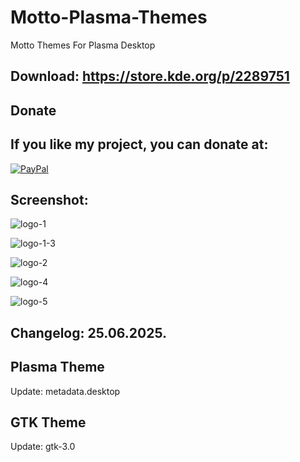 # Motto-Plasma-Themes
Motto Themes For Plasma Desktop 

Download: https://store.kde.org/p/2289751
------------------------------------------


<html>
  <head>
    <meta charset="utf-8" />
  </head>
  <body>
    <h2>Donate</h2>
    <h2>If you like my project, you can donate at:</h2>
    <a href="https://www.paypal.com/paypalme/VesnaLazic">
    <img src="PayPal.png" alt="PayPal" />
    </a>
  </body>
</html>


Screenshot:
-----------

![logo-1](https://github.com/user-attachments/assets/4361a359-a0ca-47e3-a193-3d477b40626c)

![logo-1-3](https://github.com/user-attachments/assets/e3ca1a5a-d8e0-4730-b8f8-1b0d71e6f097)

![logo-2](https://github.com/user-attachments/assets/3341c565-6046-48d1-ab0b-ef292ee2a41d)

![logo-4](https://github.com/user-attachments/assets/44a50827-929d-452d-ac2a-542ac1b7ff9c)

![logo-5](https://github.com/user-attachments/assets/7d3f266c-80f2-4b61-9051-9666958ad049)

Changelog: 25.06.2025.
------------------------

Plasma Theme
-------------

Update: metadata.desktop

GTK Theme
----------

Update: gtk-3.0

